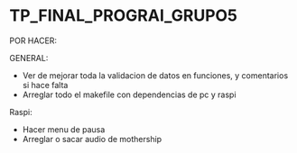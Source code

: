 # TP_FINAL_PROGRAI_GRUPO5

POR HACER:


GENERAL:
- Ver de mejorar toda la validacion de datos en funciones, y comentarios si hace falta
- Arreglar todo el makefile con dependencias de pc y raspi


Raspi:
- Hacer menu de pausa
- Arreglar o sacar audio de mothership
